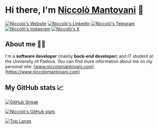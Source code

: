 # Hi there, I'm [Niccolò Mantovani](https://www.niccolomantovani.com) 👋 

[![Niccolò's Website](https://api.checklyhq.com/v1/badges/checks/99c0d7c3-1787-40fe-a43f-931cf64e00e9?style=for-the-badge&theme=default&responseTime=true)](https://www.niccolomantovani.com/)
[![Niccolò's LinkedIn](https://img.shields.io/badge/LinkedIn-0077B5?style=for-the-badge&logo=linkedin&logoColor=white)](https://linkedin.com/in/niccolò-mantovani-25b54621b)
[![Niccolò's Telegram](https://img.shields.io/badge/Telegram-2CA5E0?style=for-the-badge&logo=telegram&logoColor=white)](https://t.me/nicomanto)
[![Niccolò's Instagram](https://img.shields.io/badge/Instagram-E4405F?style=for-the-badge&logo=instagram&logoColor=white)](https://www.instagram.com/niccolo_mantovani/)
[![Niccolò's X](https://img.shields.io/badge/X-%23000000.svg?style=for-the-badge&logo=X&logoColor=white)](https://x.com/niccomanto49)



## About me 👨‍💻
I'm a **software developer** (mainly **back-end developer**) and IT student at the University of Padova. You can find more information about me on my personal site: [www.niccolomantovani.com](https://www.niccolomantovani.com)


## My GitHub stats 📈 
<!--![visitors](https://shields-io-visitor-counter.herokuapp.com/badge?page=nicomanto&label=Visitors&labelColor=000000&logo=GitHub&logoColor=FFFFFF&color=1D70B8&style=for-the-badge)-->

[![GitHub Streak](https://streak-stats.demolab.com?user=nicomanto&theme=vue-dark&border_radius=20)](https://git.io/streak-stats)

[![Niccolò's GitHub stats](https://github-readme-stats.vercel.app/api?username=nicomanto&count_private=true&show_icons=true&theme=vue-dark)](https://github.com/anuraghazra/github-readme-stats)

[![Top Langs](https://github-readme-stats.vercel.app/api/top-langs/?username=nicomanto&theme=vue-dark)](https://github.com/anuraghazra/github-readme-stats)



<!--
**nicomanto/nicomanto** is a ✨ _special_ ✨ repository because its `README.md` (this file) appears on your GitHub profile.

Here are some ideas to get you started:

- 🔭 I’m currently working on ...
- 🌱 I’m currently learning ...
- 👯 I’m looking to collaborate on ...
- 🤔 I’m looking for help with ...
- 💬 Ask me about ...
- 📫 How to reach me: ...
- 😄 Pronouns: ...
- ⚡ Fun fact: ...
-->
